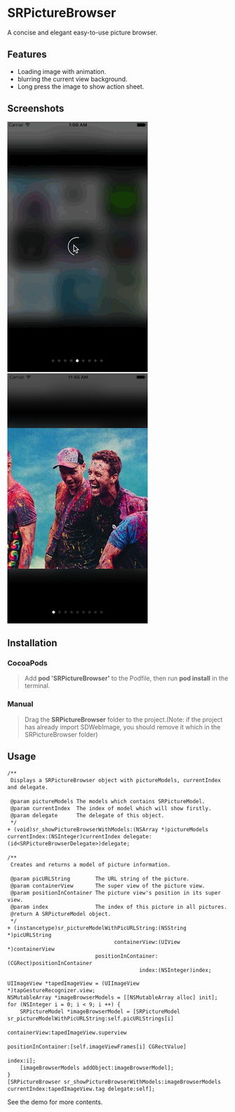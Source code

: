 # SRPictureBrowser

A concise and elegant easy-to-use picture browser.

## Features

* Loading image with animation.
* blurring the current view background.
* Long press the image to show action sheet.

## Screenshots

![image](./screenshot.GIF)
![image](./screenshot.png)

## Installation

### CocoaPods
> Add **pod 'SRPictureBrowser'** to the Podfile, then run **pod install** in the terminal.

### Manual
> Drag the **SRPictureBrowser** folder to the project.(Note: if the project has already import SDWebImage, you should remove it which in the SRPictureBrowser folder)

## Usage

````objc
/**
 Displays a SRPictureBrowser object with pictureModels, currentIndex and delegate.

 @param pictureModels The models which contains SRPictureModel.
 @param currentIndex  The index of model which will show firstly.
 @param delegate      The delegate of this object.
 */
+ (void)sr_showPictureBrowserWithModels:(NSArray *)pictureModels currentIndex:(NSInteger)currentIndex delegate:(id<SRPictureBrowserDelegate>)delegate;

/**
 Creates and returns a model of picture information.

 @param picURLString        The URL string of the picture.
 @param containerView       The super view of the picture view.
 @param positionInContainer The picture view's position in its super view.
 @param index               The index of this picture in all pictures.
 @return A SRPictureModel object.
 */
+ (instancetype)sr_pictureModelWithPicURLString:(NSString *)picURLString
                                  containerView:(UIView *)containerView
                            positionInContainer:(CGRect)positionInContainer
                                          index:(NSInteger)index;
````

````objc
UIImageView *tapedImageView = (UIImageView *)tapGestureRecognizer.view;
NSMutableArray *imageBrowserModels = [[NSMutableArray alloc] init];
for (NSInteger i = 0; i < 9; i ++) {
    SRPictureModel *imageBrowserModel = [SRPictureModel sr_pictureModelWithPicURLString:self.picURLStrings[i]
                                                                          containerView:tapedImageView.superview
                                                                    positionInContainer:[self.imageViewFrames[i] CGRectValue]
                                                                                  index:i];
    [imageBrowserModels addObject:imageBrowserModel];
}
[SRPictureBrowser sr_showPictureBrowserWithModels:imageBrowserModels currentIndex:tapedImageView.tag delegate:self];
````

See the demo for more contents.  